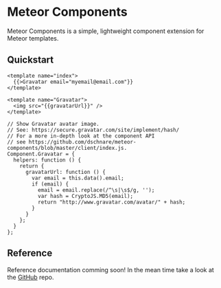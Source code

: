 # Meteor Components

Meteor Components is a simple, lightweight component
extension for Meteor templates.


## Quickstart

    <template name="index">
      {{>Gravatar email="myemail@email.com"}}
    </template>

    <template name="Gravatar">
      <img src="{{gravatarUrl}}" />
    </template>

    // Show Gravatar avatar image.
    // See: https://secure.gravatar.com/site/implement/hash/
    // For a more in-depth look at the component API
    // see https://github.com/dschnare/meteor-components/blob/master/client/index.js.
    Component.Gravatar = {
      helpers: function () {
        return {
          gravatarUrl: function () {
            var email = this.data().email;
            if (email) {
              email = email.replace(/^\s|\s$/g, '');
              var hash = CryptoJS.MD5(email);
              return "http://www.gravatar.com/avatar/" + hash;
            }
          }
        };
      }
    };


## Reference

Reference documentation comming soon! In the mean time take a look at the
[GitHub](https://github.com/dschnare/meteor-components) repo.